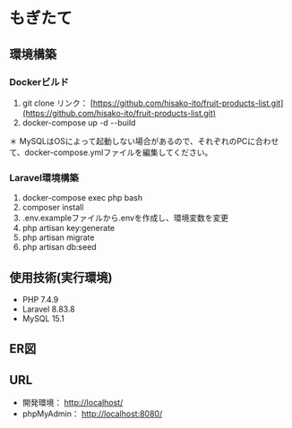 # もぎたて

## 環境構築

### Dockerビルド
1. git clone リンク： [https://github.com/hisako-ito/fruit-products-list.git](https://github.com/hisako-ito/fruit-products-list.git)
2. docker-compose up -d --build

＊ MySQLはOSによって起動しない場合があるので、それぞれのPCに合わせて、docker-compose.ymlファイルを編集してください。

### Laravel環境構築
1. docker-compose exec php bash
2. composer install
3. .env.exampleファイルから.envを作成し、環境変数を変更
4. php artisan key:generate
5. php artisan migrate
6. php artisan db:seed 

## 使用技術(実行環境)
* PHP 7.4.9
* Laravel 8.83.8
* MySQL 15.1

## ER図

## URL
* 開発環境： [http://localhost/](http://localhost/)
* phpMyAdmin： [http://localhost:8080/](http://localhost:8080/)
